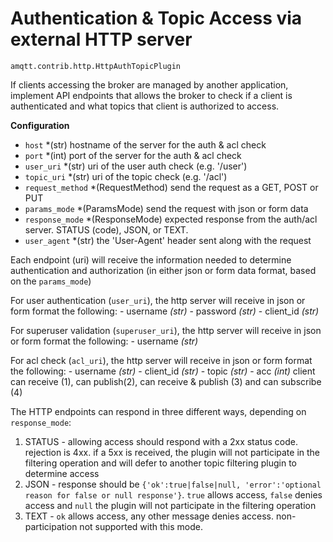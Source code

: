 # Authentication & Topic Access via external HTTP server

`amqtt.contrib.http.HttpAuthTopicPlugin`

If clients accessing the broker are managed by another application, implement API endpoints
that allows the broker to check if a client is authenticated and what topics that client
is authorized to access.

**Configuration**

- `host` *(str) hostname of the server for the auth & acl check
- `port` *(int) port of the server for the auth & acl check
- `user_uri` *(str) uri of the user auth check (e.g. '/user')
- `topic_uri` *(str) uri of the topic check (e.g. '/acl')
- `request_method` *(RequestMethod) send the request as a GET, POST or PUT
- `params_mode` *(ParamsMode) send the request with json or form data
- `response_mode` *(ResponseMode) expected response from the auth/acl server. STATUS (code), JSON, or TEXT.
- `user_agent` *(str) the 'User-Agent' header sent along with the request

Each endpoint (uri) will receive the information needed to determine authentication and authorization (in either
json or form data format, based on the `params_mode`)

For user authentication (`user_uri`), the http server will receive in json or form format the following:
    - username *(str)*
    - password *(str)*
    - client_id *(str)*

For superuser validation (`superuser_uri`), the http server will receive in json or form format the following:
    - username *(str)*

For acl check (`acl_uri`), the http server will receive in json or form format the following:
    - username *(str)*
    - client_id *(str)*
    - topic *(str)*
    - acc *(int)* client can receive (1), can publish(2), can receive & publish (3) and can subscribe (4)


The HTTP endpoints can respond in three different ways, depending on `response_mode`:

1. STATUS - allowing access should respond with a 2xx status code. rejection is 4xx. 
    if a 5xx is received, the plugin will not participate in the filtering operation and will defer to another topic filtering plugin to determine access
2. JSON - response should be `{'ok':true|false|null, 'error':'optional reason for false or null response'}`.
   `true` allows access, `false` denies access and `null` the plugin will not participate in the filtering operation
3. TEXT - `ok` allows access, any other message denies access. non-participation not supported with this mode.
